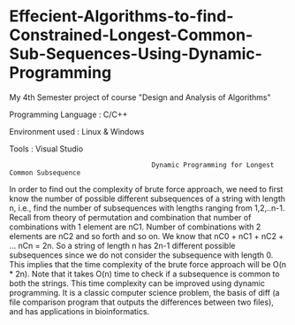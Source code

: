 # Effecient-Algorithms-to-find-Constrained-Longest-Common-Sub-Sequences-Using-Dynamic-Programming
My 4th Semester project of course "Design and Analysis of Algorithms" 

Programming Language : C/C++

Environment used : Linux & Windows 

Tools : Visual Studio 

                                        Dynamic Programming for Longest Common Subsequence 

In order to find out the complexity of brute force approach, we need to first know the number of possible different subsequences of a string with length n, i.e., find the number of subsequences with lengths ranging from 1,2,..n-1. Recall from theory of permutation and combination that number of combinations with 1 element are nC1. Number of combinations with 2 elements are nC2 and so forth and so on. We know that nC0 + nC1 + nC2 + … nCn = 2n. So a string of length n has 2n-1 different possible subsequences since we do not consider the subsequence with length 0. This implies that the time complexity of the brute force approach will be O(n * 2n). Note that it takes O(n) time to check if a subsequence is common to both the strings. This time complexity can be improved using dynamic programming. It is a classic computer science problem, the basis of diff (a file comparison program that outputs the differences between two files), and has applications in bioinformatics.

